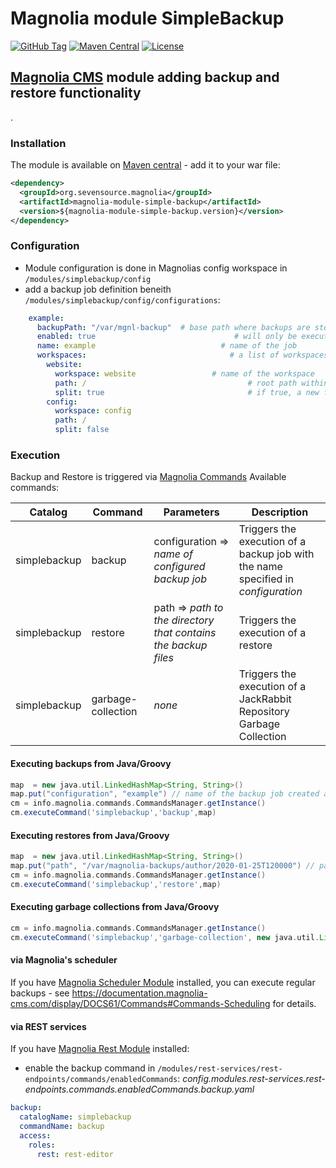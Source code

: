# Magnolia module SimpleBackup
[![GitHub Tag](https://img.shields.io/github/tag/sevensource/magnolia-module-simple-backup.svg?maxAge=3600)](https://github.com/sevensource/magnolia-module-simple-backup/tags)
[![Maven Central](https://img.shields.io/maven-central/v/org.sevensource.magnolia/magnolia-module-simple-backup.svg?maxAge=3600)](http://search.maven.org/#search%7Cga%7C1%7Cg%3A%22org.sevensource.magnolia%22%20AND%20a%3A%22magnolia-module-simple-backup%22)
[![License](https://img.shields.io/github/license/sevensource/magnolia-module-simple-backup.svg)](https://github.com/sevensource/magnolia-module-simple-backup/blob/master/LICENSE)

## [Magnolia CMS](http://www.magnolia-cms.com) module adding backup and restore functionality
.
### Installation
The module is available on [Maven central](https://search.maven.org/artifact/org.sevensource.magnolia/magnolia-module-simple-backup) - add it to your war file:
```xml
<dependency>
  <groupId>org.sevensource.magnolia</groupId>
  <artifactId>magnolia-module-simple-backup</artifactId>
  <version>${magnolia-module-simple-backup.version}</version>
</dependency>
```
### Configuration
- Module configuration is done in Magnolias config workspace in `/modules/simplebackup/config`
- add a backup job definition beneith `/modules/simplebackup/config/configurations`:
```yml
    example:
      backupPath: "/var/mgnl-backup"  # base path where backups are stored
      enabled: true                               # will only be executed if set to true
      name: example                            # name of the job
      workspaces:                                # a list of workspaces to backup
        website:
          workspace: website                 # name of the workspace
          path: /                                    # root path within the workspace to backup
          split: true                                # if true, a new file will be written for every subfolder
        config:
          workspace: config
          path: /
          split: false
```
### Execution
Backup and Restore is triggered via [Magnolia Commands](https://documentation.magnolia-cms.com/display/DOCS61/Commands)
Available commands:

| Catalog  | Command | Parameters | Description |
| ------------- | ------------- | ------------- | ------------- |
| simplebackup  | backup  | configuration => _name of configured backup job_  | Triggers the execution of a backup job with the name specified in _configuration_  |
| simplebackup  | restore  | path => _path to the directory that contains the backup files_  | Triggers the execution of a restore |
| simplebackup  | garbage-collection  | _none_  | Triggers the execution of a JackRabbit Repository Garbage Collection |

#### Executing backups from Java/Groovy
```groovy
map  = new java.util.LinkedHashMap<String, String>()
map.put("configuration", "example") // name of the backup job created above
cm = info.magnolia.commands.CommandsManager.getInstance()
cm.executeCommand('simplebackup','backup',map)
```

#### Executing restores from Java/Groovy
```groovy
map  = new java.util.LinkedHashMap<String, String>()
map.put("path", "/var/magnolia-backups/author/2020-01-25T120000") // path to the directory in which the backup files are stored
cm = info.magnolia.commands.CommandsManager.getInstance()
cm.executeCommand('simplebackup','restore',map)
```

#### Executing garbage collections from Java/Groovy
```groovy
cm = info.magnolia.commands.CommandsManager.getInstance()
cm.executeCommand('simplebackup','garbage-collection', new java.util.LinkedHashMap<String, String>())
```

#### via Magnolia's scheduler
If you have [Magnolia Scheduler Module](https://documentation.magnolia-cms.com/display/DOCS61/Scheduler+module) installed, you can execute regular backups - see https://documentation.magnolia-cms.com/display/DOCS61/Commands#Commands-Scheduling for details.


#### via REST services
If you have [Magnolia Rest Module](https://documentation.magnolia-cms.com/display/DOCS61/REST+module) installed:
- enable the backup command in
`/modules/rest-services/rest-endpoints/commands/enabledCommands`:
 _config.modules.rest-services.rest-endpoints.commands.enabledCommands.backup.yaml_

```yml
backup:
  catalogName: simplebackup
  commandName: backup
  access:
    roles:
      rest: rest-editor
```
